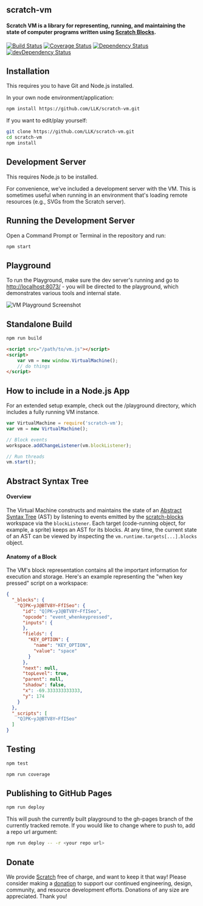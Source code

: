 ## scratch-vm
#### Scratch VM is a library for representing, running, and maintaining the state of computer programs written using [Scratch Blocks](https://github.com/LLK/scratch-blocks).

[![Build Status](https://travis-ci.org/LLK/scratch-vm.svg?branch=develop)](https://travis-ci.org/LLK/scratch-vm)
[![Coverage Status](https://coveralls.io/repos/github/LLK/scratch-vm/badge.svg?branch=develop)](https://coveralls.io/github/LLK/scratch-vm?branch=develop)
[![Dependency Status](https://david-dm.org/LLK/scratch-vm.svg)](https://david-dm.org/LLK/scratch-vm)
[![devDependency Status](https://david-dm.org/LLK/scratch-vm/dev-status.svg)](https://david-dm.org/LLK/scratch-vm#info=devDependencies)

## Installation
This requires you to have Git and Node.js installed.

In your own node environment/application:
```bash
npm install https://github.com/LLK/scratch-vm.git
```
If you want to edit/play yourself:
```bash
git clone https://github.com/LLK/scratch-vm.git
cd scratch-vm
npm install
```

## Development Server
This requires Node.js to be installed.

For convenience, we've included a development server with the VM. This is sometimes useful when running in an environment that's loading remote resources (e.g., SVGs from the Scratch server).

## Running the Development Server
Open a Command Prompt or Terminal in the repository and run:
```bash
npm start
```

## Playground
To run the Playground, make sure the dev server's running and go to [http://localhost:8073/](http://localhost:8073/) - you will be directed to the playground, which demonstrates various tools and internal state.

![VM Playground Screenshot](https://i.imgur.com/nOCNqEc.gif)


## Standalone Build
```bash
npm run build
```

```html
<script src="/path/to/vm.js"></script>
<script>
    var vm = new window.VirtualMachine();
    // do things
</script>
```

## How to include in a Node.js App
For an extended setup example, check out the /playground directory, which includes a fully running VM instance.
```js
var VirtualMachine = require('scratch-vm');
var vm = new VirtualMachine();

// Block events
workspace.addChangeListener(vm.blockListener);

// Run threads
vm.start();
```

## Abstract Syntax Tree

#### Overview
The Virtual Machine constructs and maintains the state of an [Abstract Syntax Tree](https://en.wikipedia.org/wiki/Abstract_syntax_tree) (AST) by listening to events emitted by the [scratch-blocks](https://github.com/LLK/scratch-blocks) workspace via the `blockListener`. Each target (code-running object, for example, a sprite) keeps an AST for its blocks. At any time, the current state of an AST can be viewed by inspecting the `vm.runtime.targets[...].blocks` object.

#### Anatomy of a Block
The VM's block representation contains all the important information for execution and storage. Here's an example representing the "when key pressed" script on a workspace:
```json
{
  "_blocks": {
    "Q]PK~yJ@BTV8Y~FfISeo": {
      "id": "Q]PK~yJ@BTV8Y~FfISeo",
      "opcode": "event_whenkeypressed",
      "inputs": {
      },
      "fields": {
        "KEY_OPTION": {
          "name": "KEY_OPTION",
          "value": "space"
        }
      },
      "next": null,
      "topLevel": true,
      "parent": null,
      "shadow": false,
      "x": -69.333333333333,
      "y": 174
    }
  },
  "_scripts": [
    "Q]PK~yJ@BTV8Y~FfISeo"
  ]
}
```

## Testing
```bash
npm test
```

```bash
npm run coverage
```

## Publishing to GitHub Pages
```bash
npm run deploy
```

This will push the currently built playground to the gh-pages branch of the
currently tracked remote.  If you would like to change where to push to, add
a repo url argument:
```bash
npm run deploy -- -r <your repo url>
```

## Donate
We provide [Scratch](https://scratch.mit.edu) free of charge, and want to keep it that way! Please consider making a [donation](https://secure.donationpay.org/scratchfoundation/) to support our continued engineering, design, community, and resource development efforts. Donations of any size are appreciated. Thank you!
